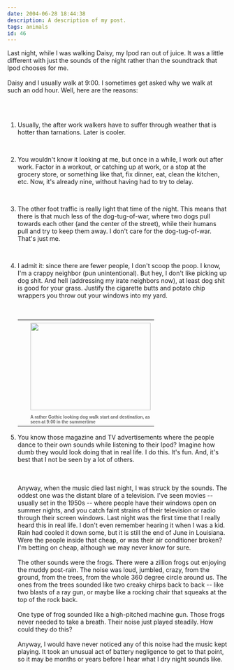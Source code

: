 ```yaml
---
date: 2004-06-28 18:44:38
description: A description of my post.
tags: animals
id: 46
---
```

Last night, while I was walking Daisy, my Ipod ran out of juice.  It was a little different with just the sounds of the night rather than the soundtrack that Ipod chooses for me.<br />
<br />
Daisy and I usually walk at 9:00.  I sometimes get asked why we walk at such an odd hour.  Well, here are the reasons:
<!--more--><br /><br /><ol><p><li>  Usually, the after work walkers have to suffer through weather that is hotter than tarnations.  Later is cooler.</li></p><br />
<p><li>  You wouldn't know it looking at me, but once in a while, I work out after work.  Factor in a workout, or catching up at work, or a stop at the grocery store, or something like that, fix dinner, eat, clean the kitchen, etc.  Now, it's already nine, without having had to try to delay.</li></p><br />
<p><li>  The other foot traffic is really light that time of the night.  This means that there is that much less of the dog-tug-of-war, where two dogs pull towards each other (and the center of the street), while their humans pull and try to keep them away.  I don't care for the dog-tug-of-war.  That's just me.</li></p><br />
<p><li>  I admit it:  since there are fewer people, I don't scoop the poop.  I know, I'm a crappy neighbor (pun unintentional).  But hey, I don't like picking up dog shit.  And hell (addressing my irate neighbors now), at least dog shit is good for your grass.  Justify the cigarette butts and potato chip wrappers you throw out your windows into my yard.</li></p><br />
<table cellpadding=0 cellspacing=0 border=0 align=right><tr><td width=5 rowspan=2><spacer type=block width=5 height=1></spacer></td><td width=275><img src="/img/ourhouse.jpg" height=200 width=275 aborder=0 vspace=4/></td></tr><tr><td width=275><font face="verdana, arial, geneva" size=1 color=#666666><b>A rather Gothic looking dog walk start and destination, as seen at 9:00 in the summertime</b></font></td></tr></table><br />
<br />
<p><li>  You know those magazine and TV advertisements where the people dance to their own sounds while listening to their Ipod?  Imagine how dumb they would look doing that in real life.  I do this.  It's fun.  And, it's best that I not be seen by a lot of others.</li></p><br />
<br />
Anyway, when the music died last night, I was struck by the sounds.  The oddest one was the distant blare of a television.  I've seen movies -- usually set in the 1950s -- where people have their windows open on summer nights, and you catch faint strains of their television or radio through their screen windows.  Last night was the first time that I really heard this in real life.  I don't even remember hearing it when I was a kid.  Rain had cooled it down some, but it is still the end of June in Louisiana.  Were the people inside that cheap, or was their air conditioner broken?  I'm betting on cheap, although we may never know for sure.<br />
<br />
The other sounds were the frogs.  There were a zillion frogs out enjoying the muddy post-rain.  The noise was loud, jumbled, crazy, from the ground, from the trees, from the whole 360 degree circle around us.  The ones from the trees sounded like two creaky chirps back to back -- like two blasts of a ray gun, or maybe like a rocking chair that squeaks at the top of the rock back.<br />
<br />
One type of frog sounded like a high-pitched machine gun.  Those frogs never needed to take a breath.  Their noise just played steadily.  How could they do this?<br />
<br />
Anyway, I would have never noticed any of this noise had the music kept playing.  It took an unusual act of battery negligence to get to that point, so it may be months or years before I hear what I dry night sounds like.
</ol>